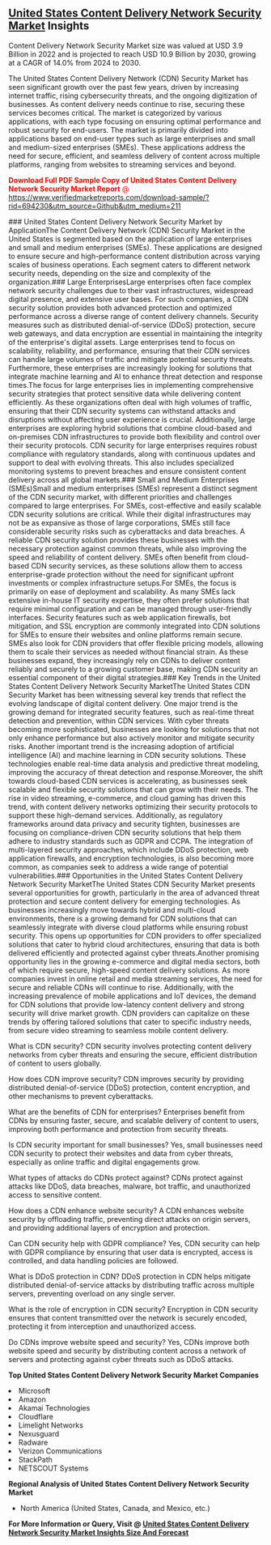 <h2><a href="https://www.verifiedmarketreports.com/download-sample/?rid=694230&amp;utm_source=Github&amp;utm_medium=211" target="_blank">United States Content Delivery Network Security Market</a> Insights</h2><p>Content Delivery Network Security Market size was valued at USD 3.9 Billion in 2022 and is projected to reach USD 10.9 Billion by 2030, growing at a CAGR of 14.0% from 2024 to 2030.</p><p><div>The United States Content Delivery Network (CDN) Security Market has seen significant growth over the past few years, driven by increasing internet traffic, rising cybersecurity threats, and the ongoing digitization of businesses. As content delivery needs continue to rise, securing these services becomes critical. The market is categorized by various applications, with each type focusing on ensuring optimal performance and robust security for end-users. The market is primarily divided into applications based on end-user types such as large enterprises and small and medium-sized enterprises (SMEs). These applications address the need for secure, efficient, and seamless delivery of content across multiple platforms, ranging from websites to streaming services and beyond.<p><span class=""><span style="color: #ff0000;"><strong>Download Full PDF Sample Copy of United States Content Delivery Network Security Market Report</strong> @ </span><a href="https://www.verifiedmarketreports.com/download-sample/?rid=694230&amp;utm_source=Github&amp;utm_medium=211" target="_blank">https://www.verifiedmarketreports.com/download-sample/?rid=694230&amp;utm_source=Github&amp;utm_medium=211</a></span></p>### United States Content Delivery Network Security Market by ApplicationThe Content Delivery Network (CDN) Security Market in the United States is segmented based on the application of large enterprises and small and medium enterprises (SMEs). These applications are designed to ensure secure and high-performance content distribution across varying scales of business operations. Each segment caters to different network security needs, depending on the size and complexity of the organization.### Large EnterprisesLarge enterprises often face complex network security challenges due to their vast infrastructures, widespread digital presence, and extensive user bases. For such companies, a CDN security solution provides both advanced protection and optimized performance across a diverse range of content delivery channels. Security measures such as distributed denial-of-service (DDoS) protection, secure web gateways, and data encryption are essential in maintaining the integrity of the enterprise's digital assets. Large enterprises tend to focus on scalability, reliability, and performance, ensuring that their CDN services can handle large volumes of traffic and mitigate potential security threats. Furthermore, these enterprises are increasingly looking for solutions that integrate machine learning and AI to enhance threat detection and response times.The focus for large enterprises lies in implementing comprehensive security strategies that protect sensitive data while delivering content efficiently. As these organizations often deal with high volumes of traffic, ensuring that their CDN security systems can withstand attacks and disruptions without affecting user experience is crucial. Additionally, large enterprises are exploring hybrid solutions that combine cloud-based and on-premises CDN infrastructures to provide both flexibility and control over their security protocols. CDN security for large enterprises requires robust compliance with regulatory standards, along with continuous updates and support to deal with evolving threats. This also includes specialized monitoring systems to prevent breaches and ensure consistent content delivery across all global markets.### Small and Medium Enterprises (SMEs)Small and medium enterprises (SMEs) represent a distinct segment of the CDN security market, with different priorities and challenges compared to large enterprises. For SMEs, cost-effective and easily scalable CDN security solutions are critical. While their digital infrastructures may not be as expansive as those of large corporations, SMEs still face considerable security risks such as cyberattacks and data breaches. A reliable CDN security solution provides these businesses with the necessary protection against common threats, while also improving the speed and reliability of content delivery. SMEs often benefit from cloud-based CDN security services, as these solutions allow them to access enterprise-grade protection without the need for significant upfront investments or complex infrastructure setups.For SMEs, the focus is primarily on ease of deployment and scalability. As many SMEs lack extensive in-house IT security expertise, they often prefer solutions that require minimal configuration and can be managed through user-friendly interfaces. Security features such as web application firewalls, bot mitigation, and SSL encryption are commonly integrated into CDN solutions for SMEs to ensure their websites and online platforms remain secure. SMEs also look for CDN providers that offer flexible pricing models, allowing them to scale their services as needed without financial strain. As these businesses expand, they increasingly rely on CDNs to deliver content reliably and securely to a growing customer base, making CDN security an essential component of their digital strategies.### Key Trends in the United States Content Delivery Network Security MarketThe United States CDN Security Market has been witnessing several key trends that reflect the evolving landscape of digital content delivery. One major trend is the growing demand for integrated security features, such as real-time threat detection and prevention, within CDN services. With cyber threats becoming more sophisticated, businesses are looking for solutions that not only enhance performance but also actively monitor and mitigate security risks. Another important trend is the increasing adoption of artificial intelligence (AI) and machine learning in CDN security solutions. These technologies enable real-time data analysis and predictive threat modeling, improving the accuracy of threat detection and response.Moreover, the shift towards cloud-based CDN services is accelerating, as businesses seek scalable and flexible security solutions that can grow with their needs. The rise in video streaming, e-commerce, and cloud gaming has driven this trend, with content delivery networks optimizing their security protocols to support these high-demand services. Additionally, as regulatory frameworks around data privacy and security tighten, businesses are focusing on compliance-driven CDN security solutions that help them adhere to industry standards such as GDPR and CCPA. The integration of multi-layered security approaches, which include DDoS protection, web application firewalls, and encryption technologies, is also becoming more common, as companies seek to address a wide range of potential vulnerabilities.### Opportunities in the United States Content Delivery Network Security MarketThe United States CDN Security Market presents several opportunities for growth, particularly in the area of advanced threat protection and secure content delivery for emerging technologies. As businesses increasingly move towards hybrid and multi-cloud environments, there is a growing demand for CDN solutions that can seamlessly integrate with diverse cloud platforms while ensuring robust security. This opens up opportunities for CDN providers to offer specialized solutions that cater to hybrid cloud architectures, ensuring that data is both delivered efficiently and protected against cyber threats.Another promising opportunity lies in the growing e-commerce and digital media sectors, both of which require secure, high-speed content delivery solutions. As more companies invest in online retail and media streaming services, the need for secure and reliable CDNs will continue to rise. Additionally, with the increasing prevalence of mobile applications and IoT devices, the demand for CDN solutions that provide low-latency content delivery and strong security will drive market growth. CDN providers can capitalize on these trends by offering tailored solutions that cater to specific industry needs, from secure video streaming to seamless mobile content delivery.<p>What is CDN security? CDN security involves protecting content delivery networks from cyber threats and ensuring the secure, efficient distribution of content to users globally.</p><p>How does CDN improve security? CDN improves security by providing distributed denial-of-service (DDoS) protection, content encryption, and other mechanisms to prevent cyberattacks.</p><p>What are the benefits of CDN for enterprises? Enterprises benefit from CDNs by ensuring faster, secure, and scalable delivery of content to users, improving both performance and protection from security threats.</p><p>Is CDN security important for small businesses? Yes, small businesses need CDN security to protect their websites and data from cyber threats, especially as online traffic and digital engagements grow.</p><p>What types of attacks do CDNs protect against? CDNs protect against attacks like DDoS, data breaches, malware, bot traffic, and unauthorized access to sensitive content.</p><p>How does a CDN enhance website security? A CDN enhances website security by offloading traffic, preventing direct attacks on origin servers, and providing additional layers of encryption and protection.</p><p>Can CDN security help with GDPR compliance? Yes, CDN security can help with GDPR compliance by ensuring that user data is encrypted, access is controlled, and data handling policies are followed.</p><p>What is DDoS protection in CDN? DDoS protection in CDN helps mitigate distributed denial-of-service attacks by distributing traffic across multiple servers, preventing overload on any single server.</p><p>What is the role of encryption in CDN security? Encryption in CDN security ensures that content transmitted over the network is securely encoded, protecting it from interception and unauthorized access.</p><p>Do CDNs improve website speed and security? Yes, CDNs improve both website speed and security by distributing content across a network of servers and protecting against cyber threats such as DDoS attacks.</p></div></p><p><strong>Top United States Content Delivery Network Security Market Companies</strong></p><div data-test-id=""><p><li>Microsoft</li><li> Amazon</li><li> Akamai Technologies</li><li> Cloudflare</li><li> Limelight Networks</li><li> Nexusguard</li><li> Radware</li><li> Verizon Communications</li><li> StackPath</li><li> NETSCOUT Systems</li></p><div><strong>Regional Analysis of&nbsp;United States Content Delivery Network Security Market</strong></div><ul><li dir="ltr"><p dir="ltr">North America&nbsp;(United States, Canada, and Mexico, etc.)</p></li></ul><p><strong>For More Information or Query, Visit @&nbsp;</strong><strong><a href="https://www.verifiedmarketreports.com/product/content-delivery-network-security-market/?utm_source=Github&amp;utm_medium=211" target="_blank">United States Content Delivery Network Security Market Insights Size And Forecast</a></strong></p></div>
